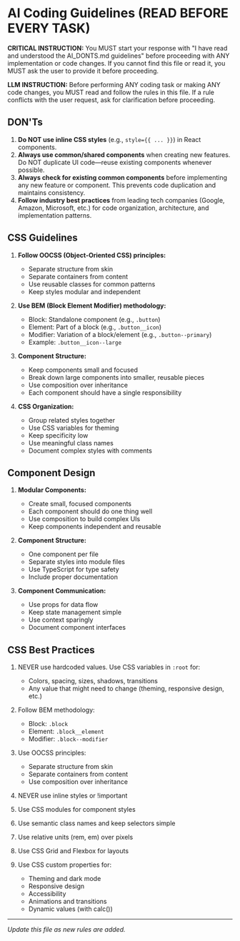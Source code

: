 # AI Coding Guidelines (READ BEFORE EVERY TASK)

**CRITICAL INSTRUCTION:**
You MUST start your response with "I have read and understood the AI_DONTS.md guidelines" before proceeding with ANY implementation or code changes. If you cannot find this file or read it, you MUST ask the user to provide it before proceeding.

**LLM INSTRUCTION:**
Before performing ANY coding task or making ANY code changes, you MUST read and follow the rules in this file. If a rule conflicts with the user request, ask for clarification before proceeding.

## DON'Ts
1. **Do NOT use inline CSS styles** (e.g., `style={{ ... }}`) in React components.
2. **Always use common/shared components** when creating new features. Do NOT duplicate UI code—reuse existing components whenever possible.
3. **Always check for existing common components** before implementing any new feature or component. This prevents code duplication and maintains consistency.
4. **Follow industry best practices** from leading tech companies (Google, Amazon, Microsoft, etc.) for code organization, architecture, and implementation patterns.

## CSS Guidelines
1. **Follow OOCSS (Object-Oriented CSS) principles:**
   - Separate structure from skin
   - Separate containers from content
   - Use reusable classes for common patterns
   - Keep styles modular and independent

2. **Use BEM (Block Element Modifier) methodology:**
   - Block: Standalone component (e.g., `.button`)
   - Element: Part of a block (e.g., `.button__icon`)
   - Modifier: Variation of a block/element (e.g., `.button--primary`)
   - Example: `.button__icon--large`

3. **Component Structure:**
   - Keep components small and focused
   - Break down large components into smaller, reusable pieces
   - Use composition over inheritance
   - Each component should have a single responsibility

4. **CSS Organization:**
   - Group related styles together
   - Use CSS variables for theming
   - Keep specificity low
   - Use meaningful class names
   - Document complex styles with comments

## Component Design
1. **Modular Components:**
   - Create small, focused components
   - Each component should do one thing well
   - Use composition to build complex UIs
   - Keep components independent and reusable

2. **Component Structure:**
   - One component per file
   - Separate styles into module files
   - Use TypeScript for type safety
   - Include proper documentation

3. **Component Communication:**
   - Use props for data flow
   - Keep state management simple
   - Use context sparingly
   - Document component interfaces

## CSS Best Practices

1. NEVER use hardcoded values. Use CSS variables in `:root` for:
   - Colors, spacing, sizes, shadows, transitions
   - Any value that might need to change (theming, responsive design, etc.)

2. Follow BEM methodology:
   - Block: `.block`
   - Element: `.block__element`
   - Modifier: `.block--modifier`

3. Use OOCSS principles:
   - Separate structure from skin
   - Separate containers from content
   - Use composition over inheritance

4. NEVER use inline styles or !important

5. Use CSS modules for component styles

6. Use semantic class names and keep selectors simple

7. Use relative units (rem, em) over pixels

8. Use CSS Grid and Flexbox for layouts

9. Use CSS custom properties for:
   - Theming and dark mode
   - Responsive design
   - Accessibility
   - Animations and transitions
   - Dynamic values (with calc())

---

*Update this file as new rules are added.* 